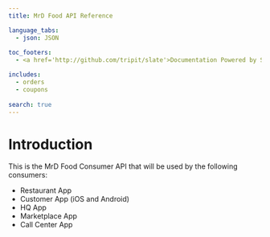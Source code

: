 ```yaml
---
title: MrD Food API Reference

language_tabs:
  - json: JSON
  
toc_footers:
  - <a href='http://github.com/tripit/slate'>Documentation Powered by Slate</a>

includes:
  - orders
  - coupons
 
search: true
---
```


# Introduction

This is the MrD Food Consumer API that will be used by the following consumers:

* Restaurant App
* Customer App (iOS and Android)
* HQ App
* Marketplace App
* Call Center App
